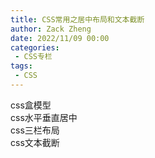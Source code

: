 ```yaml
---
title: CSS常用之居中布局和文本截断
author: Zack Zheng
date: 2022/11/09 00:00
categories:
 - CSS专栏
tags:
 - CSS
---
```


css盒模型   
css水平垂直居中   
css三栏布局   
css文本截断    

<simple-img src="https://s11.ax1x.com/2024/02/24/pFU7sdf.png"></simple-img>
